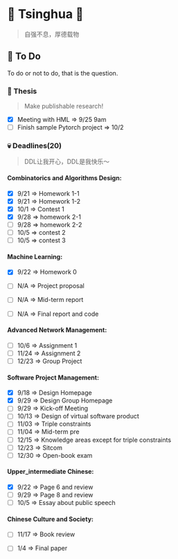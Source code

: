 # :purple_heart: Tsinghua :purple_heart:
> 自强不息，厚德载物

## :pushpin: To Do 
To do or not to do, that is the question.

### :pencil: Thesis
> Make publishable research!

- [X] Meeting with HML => 9/25 9am
- [ ] Finish sample Pytorch project => 10/2

### :skull: Deadlines(20)
> DDL让我开心，DDL是我快乐～

#### Combinatorics and Algorithms Design:

- [X] 9/21 => Homework 1-1
- [X] 9/21 => Homework 1-2
- [X] 10/1 => Contest 1
- [x] 9/28 => homework 2-1
- [ ] 9/28 => homework 2-2
- [ ] 10/5 => contest 2
- [ ] 10/5 => contest 3

#### Machine Learning:

- [X] 9/22 => Homework 0
- [ ] N/A => Project proposal
- [ ] N/A => Mid-term report
- [ ] N/A => Final report and code


#### Advanced Network Management:

- [ ] 10/6 => Assignment 1
- [ ] 11/24 => Assignment 2
- [ ] 12/23 => Group Project

#### Software Project Management:

- [X] 9/18 => Design Homepage
- [X] 9/29 => Design Group Homepage
- [ ] 9/29 => Kick-off Meeting
- [ ] 10/13 => Design of virtual software product
- [ ] 11/03 => Triple constraints
- [ ] 11/04 => Mid-term pre
- [ ] 12/15 => Knowledge areas except for triple constraints
- [ ] 12/23 => Sitcom
- [ ] 12/30 => Open-book exam

#### Upper_intermediate Chinese:

- [X] 9/22 => Page 6 and review
- [ ] 9/29 => Page 8 and review
- [ ] 10/5 => Essay about public speech

#### Chinese Culture and Society:

- [ ] 11/17 => Book review
- [ ] 1/4 => Final paper
  
